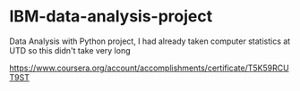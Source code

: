 # IBM-data-analysis-project
Data Analysis with Python project, I had already taken computer statistics at UTD so this didn't take very long

https://www.coursera.org/account/accomplishments/certificate/T5K59RCUT9ST
